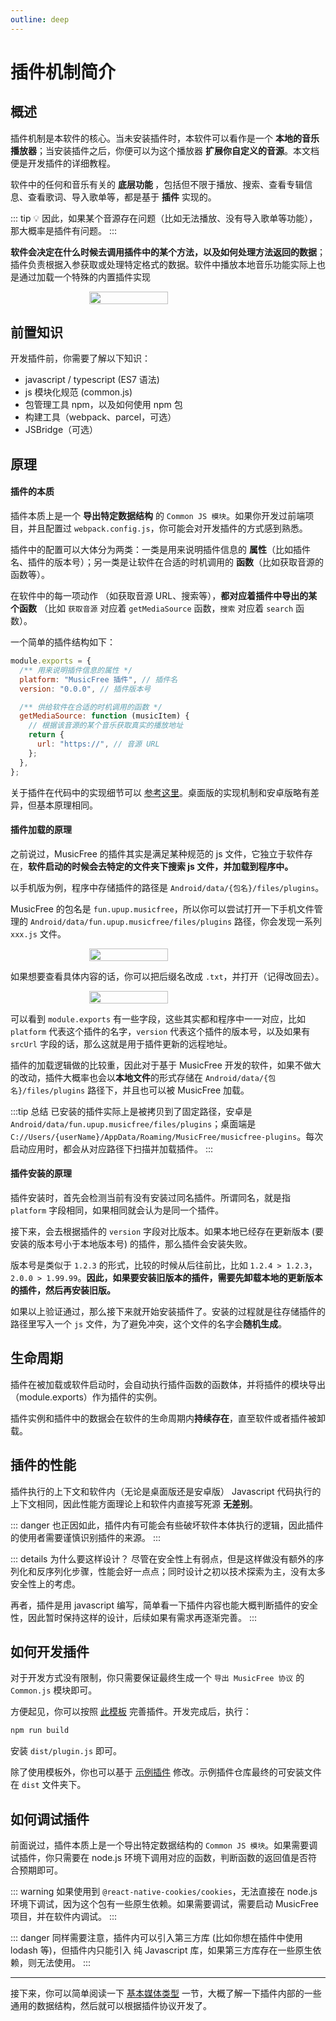 ```yaml
---
outline: deep
---
```


<style scoped>
    .img-container {
        width: 100%;
        display: flex;
        justify-content: center;
    }
    
    .img-container img {
        width: 50%;
    }

    @media (max-width: 640px) {
        .img-container img {
            width: 100%;
        }
    }

</style>

# 插件机制简介

## 概述

插件机制是本软件的核心。当未安装插件时，本软件可以看作是一个 <strong>本地的音乐播放器</strong>；当安装插件之后，你便可以为这个播放器 <strong>扩展你自定义的音源</strong>。本文档便是开发插件的详细教程。

软件中的任何和音乐有关的 <strong> 底层功能 </strong>，包括但不限于播放、搜索、查看专辑信息、查看歌词、导入歌单等，都是基于 <strong>插件</strong> 实现的。

::: tip 💡
因此，如果某个音源存在问题（比如无法播放、没有导入歌单等功能），那大概率是插件有问题。
:::

<strong>软件会决定在什么时候去调用插件中的某个方法，以及如何处理方法返回的数据</strong>；插件负责根据入参获取或处理特定格式的数据。软件中播放本地音乐功能实际上也是通过加载一个特殊的内置插件实现

<div class="img-container"><img src="/img/plugin-framework.png" /></div>

## 前置知识

开发插件前，你需要了解以下知识：

- javascript / typescript (ES7 语法)
- js 模块化规范 (common.js)
- 包管理工具 npm，以及如何使用 npm 包
- 构建工具（webpack、parcel，可选）
- JSBridge（可选）

## 原理

#### 插件的本质

插件本质上是一个 **导出特定数据结构** 的 `Common JS 模块`。如果你开发过前端项目，并且配置过 `webpack.config.js`，你可能会对开发插件的方式感到熟悉。

插件中的配置可以大体分为两类：一类是用来说明插件信息的 **属性**（比如插件名、插件的版本号）；另一类是让软件在合适的时机调用的 **函数**（比如获取音源的函数等）。

在软件中的每一项动作 （如获取音源 URL、搜索等），**都对应着插件中导出的某个函数** （比如 `获取音源` 对应着 `getMediaSource` 函数，`搜索` 对应着 `search` 函数）。

一个简单的插件结构如下：

```javascript
module.exports = {
  /** 用来说明插件信息的属性 */
  platform: "MusicFree 插件", // 插件名
  version: "0.0.0", // 插件版本号

  /** 供给软件在合适的时机调用的函数 */
  getMediaSource: function (musicItem) {
    // 根据该音源的某个音乐获取真实的播放地址
    return {
      url: "https://", // 音源 URL
    };
  },
};
```

关于插件在代码中的实现细节可以 [参考这里](https://mp.weixin.qq.com/s/pjyOjTDrV85ImRQ6EWbgAg)。桌面版的实现机制和安卓版略有差异，但基本原理相同。

#### 插件加载的原理

之前说过，MusicFree 的插件其实是满足某种规范的 js 文件，它独立于软件存在，**软件启动的时候会去特定的文件夹下搜索 js 文件，并加载到程序中。**

以手机版为例，程序中存储插件的路径是 `Android/data/{包名}/files/plugins`。

MusicFree 的包名是 `fun.upup.musicfree`，所以你可以尝试打开一下手机文件管理的 `Android/data/fun.upup.musicfree/files/plugins` 路径，你会发现一系列 `xxx.js` 文件。

<div class="img-container"><img src="/img/plugin-list.jpg" /></div>

如果想要查看具体内容的话，你可以把后缀名改成 `.txt`，并打开（记得改回去）。

<div class="img-container"><img src="/img/plugin-content.jpg" /></div>


可以看到 `module.exports` 有一些字段，这些其实都和程序中一一对应，比如 `platform` 代表这个插件的名字，`version` 代表这个插件的版本号，以及如果有 `srcUrl` 字段的话，那么这就是用于插件更新的远程地址。

插件的加载逻辑做的比较重，因此对于基于 MusicFree 开发的软件，如果不做大的改动，插件大概率也会以**本地文件**的形式存储在 `Android/data/{包名}/files/plugins` 路径下，并且也可以被 MusicFree 加载。

:::tip 总结
已安装的插件实际上是被拷贝到了固定路径，安卓是 `Android/data/fun.upup.musicfree/files/plugins`；桌面端是 `C://Users/{userName}/AppData/Roaming/MusicFree/musicfree-plugins`。每次启动应用时，都会从对应路径下扫描并加载插件。
:::

#### 插件安装的原理

插件安装时，首先会检测当前有没有安装过同名插件。所谓同名，就是指 `platform` 字段相同，如果相同就会认为是同一个插件。

接下来，会去根据插件的 `version` 字段对比版本。如果本地已经存在更新版本 (要安装的版本号小于本地版本号) 的插件，那么插件会安装失败。

版本号是类似于 `1.2.3` 的形式，比较的时候从后往前比，比如 `1.2.4 > 1.2.3`，`2.0.0 > 1.99.99`。**因此，如果要安装旧版本的插件，需要先卸载本地的更新版本的插件，然后再安装旧版。**

如果以上验证通过，那么接下来就开始安装插件了。安装的过程就是往存储插件的路径里写入一个 `js` 文件，为了避免冲突，这个文件的名字会**随机生成**。


## 生命周期

插件在被加载或软件启动时，会自动执行插件函数的函数体，并将插件的模块导出（module.exports）作为插件的实例。

插件实例和插件中的数据会在软件的生命周期内**持续存在**，直至软件或者插件被卸载。

## 插件的性能

插件执行的上下文和软件内（无论是桌面版还是安卓版） Javascript 代码执行的上下文相同，因此性能方面理论上和软件内直接写死源 **无差别**。

::: danger
也正因如此，插件内有可能会有些破坏软件本体执行的逻辑，因此插件的使用者需要谨慎识别插件的来源。
:::

::: details 为什么要这样设计？
尽管在安全性上有弱点，但是这样做没有额外的序列化和反序列化步骤，性能会好一点点；同时设计之初以技术探索为主，没有太多安全性上的考虑。

再者，插件是用 javascript 编写，简单看一下插件内容也能大概判断插件的安全性，因此暂时保持这样的设计，后续如果有需求再逐渐完善。
:::

## 如何开发插件

对于开发方式没有限制，你只需要保证最终生成一个 `导出 MusicFree 协议` 的 `Common.js` 模块即可。

方便起见，你可以按照 [此模板](https://github.com/maotoumao/MusicFreePluginTemplate) 完善插件。开发完成后，执行：

```bash
npm run build
```

安装 `dist/plugin.js` 即可。

除了使用模板外，你也可以基于 [示例插件](https://github.com/maotoumao/MusicFreePlugins) 修改。示例插件仓库最终的可安装文件在 `dist` 文件夹下。


## 如何调试插件

前面说过，插件本质上是一个导出特定数据结构的 `Common JS 模块`。如果需要调试插件，你只需要在 node.js 环境下调用对应的函数，判断函数的返回值是否符合预期即可。

::: warning
如果使用到 `@react-native-cookies/cookies`，无法直接在 node.js 环境下调试，因为这个包有一些原生依赖。如果需要调试，需要启动 MusicFree 项目，并在软件内调试。
:::

::: danger
同样需要注意，插件内可以引入第三方库 (比如你想在插件中使用 lodash 等)，但插件内只能引入 <span style="color: var(--vp-c-danger-1)">纯 Javascript 库</span>，如果第三方库存在一些原生依赖，则无法使用。
:::



---

接下来，你可以简单阅读一下 [基本媒体类型](/plugin/basic-type) 一节，大概了解一下插件内部的一些通用的数据结构，然后就可以根据插件协议开发了。
